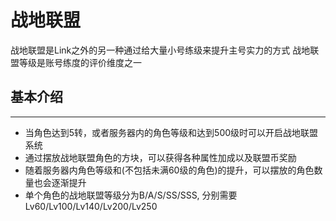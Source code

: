 # 战地联盟

战地联盟是Link之外的另一种通过给大量小号练级来提升主号实力的方式
战地联盟等级是账号练度的评价维度之一

## 基本介绍
***
- 当角色达到5转，或者服务器内的角色等级和达到500级时可以开启战地联盟系统
- 通过摆放战地联盟角色的方块，可以获得各种属性加成以及联盟币奖励
- 随着服务器内角色等级和(不包括未满60级的角色)的提升，可以摆放的角色数量也会逐渐提升
- 单个角色的战地联盟等级分为B/A/S/SS/SSS, 分别需要Lv60/Lv100/Lv140/Lv200/Lv250
